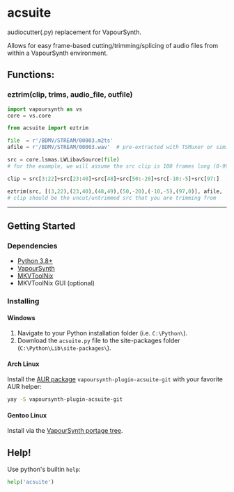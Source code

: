 # acsuite

audiocutter(.py) replacement for VapourSynth.

Allows for easy frame-based cutting/trimming/splicing of audio files
from within a VapourSynth environment.


## Functions:

### eztrim(clip, trims, audio_file, outfile)

```py
import vapoursynth as vs
core = vs.core

from acsuite import eztrim

file  = r'/BDMV/STREAM/00003.m2ts'
afile = r'/BDMV/STREAM/00003.wav'  # pre-extracted with TSMuxer or similar

src = core.lsmas.LWLibavSource(file)
# for the example, we will assume the src clip is 100 frames long (0-99)

clip = src[3:22]+src[23:40]+src[48]+src[50:-20]+src[-10:-5]+src[97:]

eztrim(src, [(3,22),(23,40),(48,49),(50,-20),(-10,-5),(97,0)], afile, 'cut.wav')
# clip should be the uncut/untrimmed src that you are trimming from
```

<!--
## Ordered chapters information:
If `gui` is `True`,
MKVToolNix GUI will open into a new chapter editor environment
with the timestamps needed for ordered chapters.
The OGM or simple chapter format doesn't support using end timestamps,
but ordered-chapters require them for every chapter.
In order to determine the end timestamps,
under `Additional modifications` tick
`Derive end timestamps from start timestamps`.
The last chapter is simply a placeholder
to determine the end timestamp for the last chapter specified in `trims`.
After deriving the end timestamps,
delete this chapter.
-->

---

## Getting Started

### Dependencies
- [Python 3.8+](https://www.python.org/downloads/)
- [VapourSynth](https://github.com/vapoursynth/vapoursynth/releases)
- [MKVToolNix](https://mkvtoolnix.download/downloads.html)
- MKVToolNix GUI (optional)

### Installing

#### Windows

1. Navigate to your Python installation folder (i.e. `C:\Python\`).
1. Download the `acsuite.py` file to the site-packages folder (`C:\Python\Lib\site-packages\`).

#### Arch Linux

Install the [AUR package](https://aur.archlinux.org/packages/vapoursynth-plugin-acsuite-git/) `vapoursynth-plugin-acsuite-git` with your favorite AUR helper:

```sh
yay -S vapoursynth-plugin-acsuite-git
```

#### Gentoo Linux

Install via the [VapourSynth portage tree](https://github.com/4re/vapoursynth-portage).

## Help!

Use python's builtin `help`: 

```py
help('acsuite')
```

